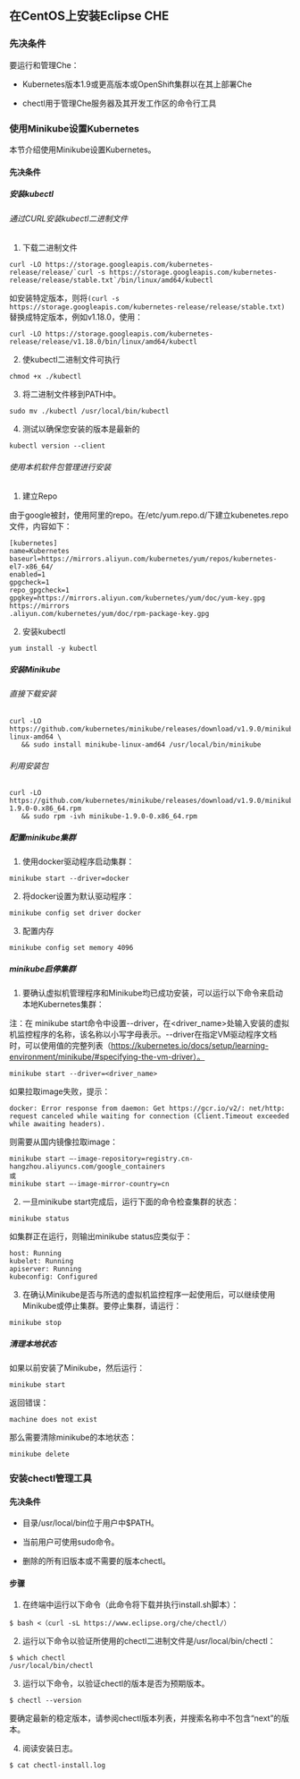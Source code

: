## 在CentOS上安装Eclipse CHE

### 先决条件

要运行和管理Che：

* Kubernetes版本1.9或更高版本或OpenShift集群以在其上部署Che

* chectl用于管理Che服务器及其开发工作区的命令行工具

### 使用Minikube设置Kubernetes
本节介绍使用Minikube设置Kubernetes。

#### 先决条件
##### 安装kubectl

###### 通过CURL安装kubectl二进制文件

1. 下载二进制文件
```
curl -LO https://storage.googleapis.com/kubernetes-release/release/`curl -s https://storage.googleapis.com/kubernetes-release/release/stable.txt`/bin/linux/amd64/kubectl
```

如安装特定版本，则将`(curl -s https://storage.googleapis.com/kubernetes-release/release/stable.txt)`替换成特定版本，例如v1.18.0，使用：

`curl -LO https://storage.googleapis.com/kubernetes-release/release/v1.18.0/bin/linux/amd64/kubectl`

2. 使kubectl二进制文件可执行

`chmod +x ./kubectl`

3. 将二进制文件移到PATH中。

`sudo mv ./kubectl /usr/local/bin/kubectl`

4. 测试以确保您安装的版本是最新的

`kubectl version --client`

###### 使用本机软件包管理进行安装

1. 建立Repo

由于google被封，使用阿里的repo。在/etc/yum.repo.d/下建立kubenetes.repo文件，内容如下：
```
[kubernetes]
name=Kubernetes
baseurl=https://mirrors.aliyun.com/kubernetes/yum/repos/kubernetes-el7-x86_64/
enabled=1
gpgcheck=1
repo_gpgcheck=1
gpgkey=https://mirrors.aliyun.com/kubernetes/yum/doc/yum-key.gpg https://mirrors
.aliyun.com/kubernetes/yum/doc/rpm-package-key.gpg
```

2. 安装kubectl

`yum install -y kubectl`

##### 安装Minikube

###### 直接下载安装
```
curl -LO https://github.com/kubernetes/minikube/releases/download/v1.9.0/minikube-linux-amd64 \
   && sudo install minikube-linux-amd64 /usr/local/bin/minikube
```

###### 利用安装包
```
curl -LO https://github.com/kubernetes/minikube/releases/download/v1.9.0/minikube-1.9.0-0.x86_64.rpm
   && sudo rpm -ivh minikube-1.9.0-0.x86_64.rpm
```

##### 配置minikube集群

1. 使用docker驱动程序启动集群：
```
minikube start --driver=docker
```

2. 将docker设置为默认驱动程序：
```
minikube config set driver docker
```

3. 配置内存
```
minikube config set memory 4096
```

##### minikube启停集群

1. 要确认虚拟机管理程序和Minikube均已成功安装，可以运行以下命令来启动本地Kubernetes集群：

注：在 minikube start命令中设置--driver，在<driver_name>处输入安装的虚拟机监控程序的名称，该名称以小写字母表示。--driver在指定VM驱动程序文档时，可以使用值的完整列表（https://kubernetes.io/docs/setup/learning-environment/minikube/#specifying-the-vm-driver）。
```
minikube start --driver=<driver_name>
```

如果拉取image失败，提示：
```
docker: Error response from daemon: Get https://gcr.io/v2/: net/http: request canceled while waiting for connection (Client.Timeout exceeded while awaiting headers).
```
则需要从国内镜像拉取image：
```
minikube start –-image-repository=registry.cn-hangzhou.aliyuncs.com/google_containers
或 
minikube start –-image-mirror-country=cn
```

2. 一旦minikube start完成后，运行下面的命令检查集群的状态：
```
minikube status
```
如集群正在运行，则输出minikube status应类似于：
```
host: Running
kubelet: Running
apiserver: Running
kubeconfig: Configured
```
3. 在确认Minikube是否与所选的虚拟机监控程序一起使用后，可以继续使用Minikube或停止集群。要停止集群，请运行：
```
minikube stop
```

##### 清理本地状态

如果以前安装了Minikube，然后运行：
```
minikube start
```
返回错误：
```
machine does not exist
```
那么需要清除minikube的本地状态：
```
minikube delete
```
### 安装chectl管理工具

#### 先决条件
* 目录/usr/local/bin位于用户中$PATH。

* 当前用户可使用sudo命令。

* 删除的所有旧版本或不需要的版本chectl。

#### 步骤
1. 在终端中运行以下命令（此命令将下载并执行install.sh脚本）：
```
$ bash <（curl -sL https://www.eclipse.org/che/chectl/）
```
2. 运行以下命令以验证所使用的chectl二进制文件是/usr/local/bin/chectl：
```
$ which chectl
/usr/local/bin/chectl
```
3. 运行以下命令，以验证chectl的版本是否为预期版本。
```
$ chectl --version
```

要确定最新的稳定版本，请参阅chectl版本列表，并搜索名称中不包含“next”的版本。

4. 阅读安装日志。
```
$ cat chectl-install.log
```
